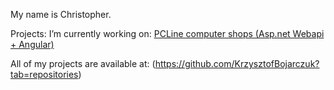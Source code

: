 My name is Christopher.

Projects:
I’m currently working on: [PCLine computer shops (Asp.net Webapi + Angular)](https://github.com/KrzysztofBojarczuk/PCLine-computer-shops)

All of my projects are available at: (https://github.com/KrzysztofBojarczuk?tab=repositories)



